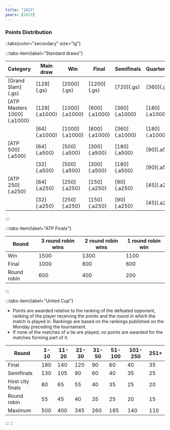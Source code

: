 ```yaml
---
title: "2023"
years: [2023]
---
```


### Points Distribution

::tabs{color="secondary" size="lg"}

:::tabs-item{label="Standard draws"}

| Category                   | Main draw     | Win            | Final         | Semifinals    | Quarterfinals | Round of 16  | Round of 32  | Round of 64  | Round of 128 |
| -------------------------- | ------------- | -------------- | ------------- | ------------- | ------------- | ------------ | ------------ | ------------ | ------------ |
| [Grand Slam]{.gs}          | [128]{.gs}    | [2000]{.gs}    | [1200]{.gs}   | [720]{.gs}    | [360]{.gs}    | [180]{.gs}   | [90]{.gs}    | [45]{.gs}    | [10]{.gs}    |
| [ATP Masters 1000]{.a1000} | [128]{.a1000} | [1000]{.a1000} | [600]{.a1000} | [360]{.a1000} | [180]{.a1000} | [90]{.a1000} | [45]{.a1000} | [25]{.a1000} | [10]{.a1000} |
|                            | [64]{.a1000}  | [1000]{.a1000} | [600]{.a1000} | [360]{.a1000} | [180]{.a1000} | [90]{.a1000} | [45]{.a1000} | [10]{.a1000} | —            |
| [ATP 500]{.a500}           | [64]{.a500}   | [500]{.a500}   | [300]{.a500}  | [180]{.a500}  | [90]{.a500}   | [45]{.a500}  | [20]{.a500}  | [0]{.a500}   | —            |
|                            | [32]{.a500}   | [500]{.a500}   | [300]{.a500}  | [180]{.a500}  | [90]{.a500}   | [45]{.a500}  | [0]{.a500}   | —            | —            |
| [ATP 250]{.a250}           | [64]{.a250}   | [250]{.a250}   | [150]{.a250}  | [90]{.a250}   | [45]{.a250}   | [20]{.a250}  | [10]{.a250}  | [0]{.a250}   | —            |
|                            | [32]{.a250}   | [250]{.a250}   | [150]{.a250}  | [90]{.a250}   | [45]{.a250}   | [20]{.a250}  | [0]{.a250}   | —            | —            |

:::

:::tabs-item{label="ATP Finals"}

| Round       | 3 round robin wins | 2 round robin wins | 1 round robin win |
| ----------- | ------------------ | ------------------ | ----------------- |
| Win         | 1500               | 1300               | 1100              |
| Final       | 1000               | 800                | 600               |
| Round robin | 600                | 400                | 200               |

:::

:::tabs-item{label="United Cup"}

- Points are awarded relative to the ranking of the defeated opponent, ranking of the player receiving the points and the round in which the match is played in. Rankings are based on the rankings published on the Monday preceding the tournament.
- If none of the matches of a tie are played, no points are awarded for the matches forming part of it.

| Round            | 1-10 | 11-20 | 21-30 | 31-50 | 51-100 | 101-250 | 251+ |
| ---------------- | ---- | ----- | ----- | ----- | ------ | ------- | ---- |
| Final            | 180  | 140   | 120   | 90    | 60     | 40      | 35   |
| Semifinals       | 130  | 105   | 90    | 60    | 40     | 35      | 25   |
| Host city finals | 80   | 65    | 55    | 40    | 35     | 25      | 20   |
| Round robin      | 55   | 45    | 40    | 35    | 25     | 20      | 15   |
| Maximum          | 500  | 400   | 345   | 260   | 185    | 140     | 110  |

:::
::
